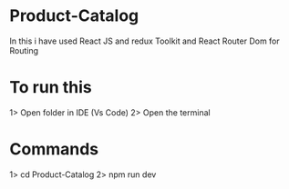# Product-Catalog

In this i have used React JS and redux Toolkit and React Router Dom for Routing

# To run this

1> Open folder in IDE (Vs Code)
2> Open the terminal

# Commands

1> cd Product-Catalog
2> npm run dev
